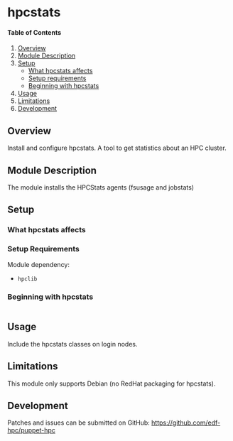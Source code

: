 # hpcstats

#### Table of Contents

1. [Overview](#overview)
2. [Module Description](#module-description)
3. [Setup](#setup)
    * [What hpcstats affects](#what-hpcstats-affects)
    * [Setup requirements](#setup-requirements)
    * [Beginning with hpcstats](#beginning-with-hpcstats)
4. [Usage](#usage)
5. [Limitations](#limitations)
6. [Development](#development)

## Overview

Install and configure hpcstats. A tool to get statistics about an HPC cluster.

## Module Description

The module installs the HPCStats agents (fsusage and jobstats)

## Setup

### What hpcstats affects

### Setup Requirements

Module dependency:
 * `hpclib`

### Beginning with hpcstats

```
```

## Usage

Include the hpcstats classes on login nodes.

## Limitations

This module only supports Debian (no RedHat packaging for hpcstats). 

## Development

Patches and issues can be submitted on GitHub:
https://github.com/edf-hpc/puppet-hpc
